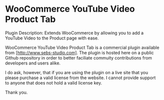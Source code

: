 WooCommerce YouTube Video Product Tab
=====================================

Plugin Description: Extends WooCommerce by allowing you to add a YouTube Video to the Product page with ease.

WooCommerce YouTube Video Product Tab is a commercial plugin available from [http://www.sebs-studio.com]. The plugin is hosted here on a public Github repository in order to better faciliate commuity contributions from developers and users alike.

I do ask, however, that if you are using the plugin on a live site that you please purchase a valid license from the website. I cannot provide support to anyone that does not hold a valid license key.

Thank you.
